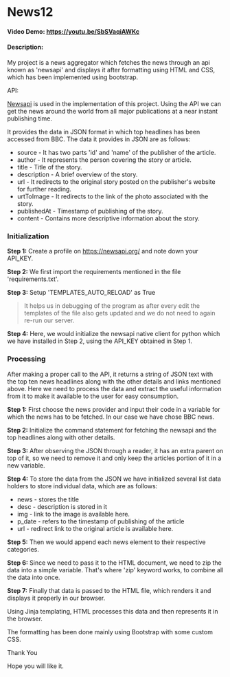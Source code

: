 # News12

#### Video Demo: https://youtu.be/SbSVaqiAWKc

#### Description:

My project is a news aggregator which fetches the news through an api known as 'newsapi' and displays it after formatting using HTML and CSS, which has been implemented using bootstrap.

API:

[Newsapi](https://newsapi.org) is used in the implementation of this project. Using the API we can get the news around the world from all major publications at a near instant publishing time. 

It provides the data in JSON format in which top headlines has been accessed from BBC. The data it provides in JSON are as follows:

* source - It has two parts 'id' and 'name' of the publisher of the article.
* author - It represents the person covering the story or article.
* title - Title of the story.
* description - A brief overview of the story.
* url - It redirects to the original story posted on the publisher's website for further reading.
* urtToImage - It redirects to the link of the photo associated with the story.
* publishedAt - Timestamp of publishing of the story.
* content - Contains more descriptive information about the story.

### Initialization

**Step 1:** Create a profile on https://newsapi.org/ and note down your API_KEY.

**Step 2:** We first import the requirements mentioned in the file 'requirements.txt'.

**Step 3:** Setup 'TEMPLATES_AUTO_RELOAD' as True

> It helps us in debugging of the program as after every edit the templates of the file also gets updated and we do not need to again re-run our server.

**Step 4:** Here, we would initialize the newsapi native client for python which we have installed in Step 2, using the API_KEY obtained in Step 1.

### Processing

After making a proper call to the API, it returns a string of JSON text with the top ten news headlines along with the other details and links mentioned above. Here we need to process the data and extract the useful information from it to make it available to the user for easy consumption.

**Step 1:** First choose the news provider and input their code in a variable for which the news has to be fetched. In our case we have chose BBC news.

**Step 2:** Initialize the command statement for fetching the newsapi and the top headlines along with other details.

**Step 3:** After observing the JSON through a reader, it has an extra parent on top of it, so we need to remove it and only keep the articles portion of it in a new variable.

**Step 4:** To store the data from the JSON we have initialized several list data holders to store individual data, which are as follows:

* news - stores the title
* desc - description is stored in it
* img - link to the image is available here.
* p_date - refers to the timestamp of publishing of the article
* url - redirect link to the original article is available here.

**Step 5:** Then we would append each news element to their respective categories.

**Step 6:** Since we need to pass it to the HTML document, we need to zip the data into a simple variable. That's where 'zip' keyword works, to combine all the data into once.

**Step  7:** Finally that data is passed to the HTML file, which renders it and displays it properly in our browser.



Using Jinja templating, HTML processes this data and then represents it in the browser.

The formatting has been done mainly using Bootstrap with some custom CSS.





Thank You

Hope you will like it.